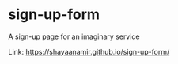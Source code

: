 # sign-up-form
A sign-up page for an imaginary service

Link: https://shayaanamir.github.io/sign-up-form/
